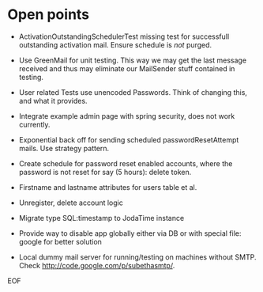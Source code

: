 Open points
===========

* ActivationOutstandingSchedulerTest missing test for successfull outstanding activation mail. Ensure schedule is _not_ purged.

* Use GreenMail for unit testing. This way we may get the last message received and thus may eliminate our MailSender stuff contained in testing.

* User related Tests use unencoded Passwords. Think of changing this, and what it provides.

* Integrate example admin page with spring security, does not work currently.

* Exponential back off for sending scheduled passwordResetAttempt mails. Use strategy pattern.

* Create schedule for password reset enabled accounts, where the password is not reset for say (5 hours): delete token.

* Firstname and lastname attributes for users table et al.

* Unregister, delete account logic

* Migrate type SQL:timestamp to JodaTime instance

* Provide way to disable app globally either via DB or with special file: google for better solution

* Local dummy mail server for running/testing on machines without SMTP. Check http://code.google.com/p/subethasmtp/.

EOF
